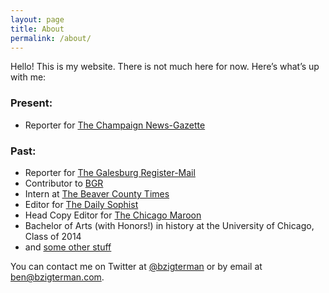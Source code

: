 ```yaml
---
layout: page
title: About
permalink: /about/
---
```


Hello! This is my website. There is not much here for now. Here’s what’s up with me:

### Present:

- Reporter for [The Champaign News-Gazette](https://www.news-gazette.com/users/profile/ben%20zigterman/)

### Past:

- Reporter for [The Galesburg Register-Mail](https://www.galesburg.com/)
- Contributor to [BGR](https://bgr.com/author/ben-zigterman/)
- Intern at [The Beaver County Times](https://www.timesonline.com/)
- Editor for [The Daily Sophist](http://web.archive.org/web/20140112024227/http://dailysophist.com/)
- Head Copy Editor for [The Chicago Maroon](https://www.chicagomaroon.com/)
- Bachelor of Arts (with Honors!) in history at the University of Chicago, Class of 2014
- and [some other stuff](https://bzigterman.com/resume)

You can contact me on Twitter at [@bzigterman](http://twitter.com/bzigterman) or by email at <ben@bzigterman.com>.
